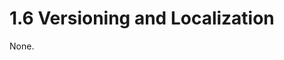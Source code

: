 <html dir="LTR" xmlns:mshelp="http://msdn.microsoft.com/mshelp" xmlns:ddue="http://ddue.schemas.microsoft.com/authoring/2003/5" xmlns:xlink="http://www.w3.org/1999/xlink" xmlns:tool="http://www.microsoft.com/tooltip">
    <head>
        <meta http-equiv="Content-Type" content="text/html; CHARSET=utf-8"></meta>
        <meta name="save" content="history"></meta>
        <title>1.6 Versioning and Localization</title>
        <xml>
            <mshelp:toctitle title="1.6 Versioning and Localization"></mshelp:toctitle>
            <mshelp:rltitle title="[MS-PST]: Versioning and Localization"></mshelp:rltitle>
            <mshelp:keyword index="A" term="10e825c1-787e-4e40-9bd2-a8598ed3c75c"></mshelp:keyword>
            <mshelp:attr name="DCSext.ContentType" value="open specification"></mshelp:attr>
            <mshelp:attr name="AssetID" value="10e825c1-787e-4e40-9bd2-a8598ed3c75c"></mshelp:attr>
            <mshelp:attr name="TopicType" value="kbRef"></mshelp:attr>
            <mshelp:attr name="DCSext.Title" value="[MS-PST]: Versioning and Localization" />
        </xml>
    </head>
    <body>
        <div id="header">
            <h1 class="heading">1.6 Versioning and Localization</h1>
        </div>
        <div id="mainSection">
            <div id="mainBody">
                <div id="allHistory" class="saveHistory"></div>
                <div id="sectionSection0" class="section" name="collapseableSection">
                    

<p>None.</p>
                </div>
            </div>
        </div>
    </body>
</html>